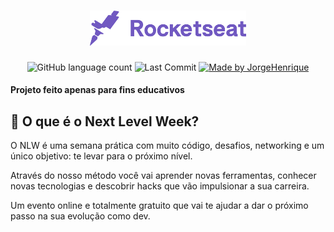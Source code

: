 <h1 align="center">
    <img alt="NextLevelWeek" title="#NextLevelWeek" src='web/src/assets/rocketseat.png' width="250px"/>
</h1>

<p align="center">
  <img alt="GitHub language count" src="https://img.shields.io/github/languages/count/jorgehard/nlw-01-ecoleta?color=green&label=Linguagens&style=for-the-badge">

  <img alt="Last Commit" src="https://img.shields.io/github/last-commit/jorgehard/nlw-01-ecoleta?style=for-the-badge">

  <a href="https://www.linkedin.com/in/jorge-henrique-baptista/">
    <img alt="Made by JorgeHenrique" src="https://img.shields.io/badge/Autor-Jorge%20H%20Baptista-green?color=red&label=Autor&style=for-the-badge">
  </a>
</p>

#### Projeto feito apenas para fins educativos

## :rocket: O que é o Next Level Week?

O NLW é uma semana prática com muito código, desafios, networking e um único objetivo: te levar para o próximo nível.

Através do nosso método você vai aprender novas ferramentas, conhecer novas tecnologias e descobrir hacks que vão impulsionar a sua carreira.

Um evento online e totalmente gratuito que vai te ajudar a dar o próximo passo na sua evolução como dev.
